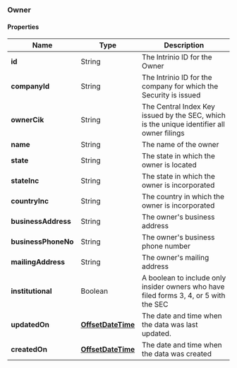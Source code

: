 
[//]: # (CLASS:Owner)

[//]: # (KIND:object)

### Owner

#### Properties

[//]: # (START_DEFINITION)

Name | Type | Description
------------ | ------------- | -------------
**id** | String | The Intrinio ID for the Owner &nbsp;
**companyId** | String | The Intrinio ID for the company for which the Security is issued &nbsp;
**ownerCik** | String | The Central Index Key issued by the SEC, which is the unique identifier all owner filings &nbsp;
**name** | String | The name of the owner &nbsp;
**state** | String | The state in which the owner is located &nbsp;
**stateInc** | String | The state in which the owner is incorporated &nbsp;
**countryInc** | String | The country in which the owner is incorporated &nbsp;
**businessAddress** | String | The owner&#39;s business address &nbsp;
**businessPhoneNo** | String | The owner&#39;s business phone number &nbsp;
**mailingAddress** | String | The owner&#39;s mailing address &nbsp;
**institutional** | Boolean | A boolean to include only insider owners who have filed forms 3, 4, or 5 with the SEC &nbsp;
**updatedOn** | [**OffsetDateTime**](OffsetDateTime.md) | The date and time when the data was last updated. &nbsp;
**createdOn** | [**OffsetDateTime**](OffsetDateTime.md) | The date and time when the data was created &nbsp;

[//]: # (END_DEFINITION)


[//]: # (CONTAINED_CLASS:OffsetDateTime)


[//]: # (CONTAINED_CLASS:OffsetDateTime)





